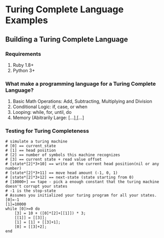 # Turing Complete Language Examples
## Building a Turing Complete Language

### Requirements
<ol>
	<li>Ruby 1.8+</li>
	<li>Python 3+</li>
</ol>

### What make a programming language for a Turing Complete Language?
1. Basic Math Operations: Add, Subtracting, Multiplying and Division
2. Conditional Logic: if, case, or when
3. Looping: while, for, until, do
4. Memory (Abitrarily Large: [...],[...]

### Testing for Turing Completeness

``` shell
# simulate a turing machine
# [0] == current_state
# [1] == head position
# [2] == number of symbols this machine recognizes
# [3] == current state + read value offset
# [state*[2]*3+10] == write at the current head position(nil or any number)
# [state*[2]*3+11] == move head amount (-1, 0, 1)
# [state*[2]*3+12] == next-state (state starting from 0)
# [10000+] == tape - pick a enough constant that the turing machine doesn't corrupt your states
# -1 is the stop-state
# Assumes you initialized your turing program for all your states.
[0]=-1
[1]=10000
while [0]>=0 do
	[3] = 10 + ([0]*[2]+[[1]]) * 3;
	[[1]] = [[3]];
	[1] = [1] + [[3]+1];
	[0] = [[3]+2];
end
```
